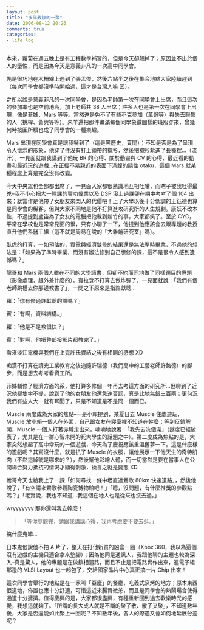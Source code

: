 ```yaml
---
layout: post
title: "多年散後的一聚"
date: 2006-08-12 20:26
comments: true
categories: 
- life log
---
```

本來，蘿蔔在週五晚上是有工程數學補習的，但是今天卻翹掉了；原因並不出於個人的墮性，而是因為今天是意義非凡的一次高中同學會。

先是很巧地在木柵線上遇到了張孟傑，然後六點半之後在集合地點大家陸續趕到（每次同學會都沒準時開始過，這才是台灣人嘛  囧）。

之所以說是意義非凡的一次同學會，是因為老師第一次在同學會上出席，而且這次的參加率也是空前地高，加上老師共 38 人出席；許多人也是第一次在同學會上出現，像是菲姊、Mars 等等。當然還是免不了有些不克參加（萬哥等）與失去聯繫的人（挑桿、黃興等等）。朱羊還把那件畫滿每個同學象徵圖樣的班服穿來，曾幾何時按圖所驥也成了同學會的一種樂趣。

Mars 出現在同學會真是讓我嚇到了（這是黑歷史，賣問）；不知是否是為了呈現令人懷念的形象，他穿了件沒有打上領帶的襯衫，然後把襯衫紮進了長褲裡…（流汗）。一見面就跟我講到了他玩 BR 的心得、關於動畫與 CV 的心得、最近看的動畫和最近玩的遊戲…在正經不易親近的表面下滿腹的隱性 otaku，這個 Mars 就某種程度上算是完全沒有改變。

今天中央眾也全部都出席了，一見面大家都很熟識地互相吐嘈，而瞎子被我吐得最兇–我不小心把大一翹課的豐功偉業以及 DSP 沒上過課卻在期中考考了個 104 出來；就當作是他帶了女朋友來閃人的代價吧！上了大學以後十分低調的王鈺德也算是同學會的稀客，但與大家不同地是他不打算進攻研究所的人生規劃。康妖不改本性，不過提到盧笛為了女友的電腦把他載到新竹的事，大家都笑了。至於 CYC，平常在學校也是常常見面的很，只有小聊了一下，他提到他應該會去跟專題的教授直升他們系醫工組（這不就是周易在說的「大雜燴研究室」嗎）。

臥虎的打算，一如預估的，資電與經濟雙修的結果還是無法準時畢業，不過他的想法是：「如果為了準時畢業，而沒有辦法修到自己想修的課，這不是很令人感到遺憾嗎？」

龍哥和 Mars 兩個人雖在不同的大學讀書，但卻不約而同地做了同樣題目的專題（影像處理，超外差什麼的）。賓拉登不打算去做炸彈了，一見面就說：「我們有個老師跳槽去你那邊教書了」，一問之下原來是指許獻聰…

蘿：「你有修過許獻聰的課嗎？」

賓：「有啊，資料結構。」

蘿：「他是不是教很快？」

賓：「對啊，他把整部投影片都教完了。」

看來淡江電機與我們在上完許氏資結之後有相同的感想 XD

痴漢不打算在讀完工業教育之後追隨許瑞德（我們高中的工藝老師許銘德）的腳步，而是想去考考看資工所。

菲姊輔修了經濟方面的系，他打算多修個一年再去考這方面的研究所…但聊到了近況他都隻字不提，說到了他的女朋友他還急速否認，真是此地無銀三百兩；更何況我們有些人大一就有耳聞了，只是不知道是不是同一個而已。

Muscle 兩度成為大家的焦點–一是小賴提到，某夏日去 Muscle 住處遊玩，Muscle 放小賴一個人在外面，自己跟女友在寢室裡不知道在幹麼；等到反鎖解開，Muscle 一個人打著赤膊走出來，喃喃地說著：「我先去洗個澡」（謎度已經破表了，尤其是在一群心智未開的死大學生的話題之中）。第二度成為焦點的是，大家突然想起了高中常玩的一個遊戲，今天為了慶祝應該重溫舊夢一下。這是什麼樣的遊戲呢？其實沒什麼，就是扒了 Muscle 的衣服，讓他展示一下他天生的奇特肌肉（不然這綽號是哪來的？），然後幫他彩繪人體，而一切當然是要在當事人在公開場合努力抵抗的情況才顯得刺激，換言之就是變態 XD

鶯哥今天也給我上了一課「如何尋找一條中壢直達鶯歌 80km 快速道路」，然後他說了，「有空請來鶯歌參觀陶瓷博物館吧！」「嗯，沒問題，有什麼推獎的參觀點嗎？」「老實說，我也不知道…我這個在地人也是從來也沒去過。」

wryyyyyyy 那你還叫我去幹麼！

> 「等你參觀完，請跟我講講心得，我再考慮要不要去逛。」

搞什麼鬼嘛…

日本鬼他說他不拍 A 片了，整天在打他新買的凶盒一圈（Xbox 360，我以為這個沒有遊戲的主機只適合拿來墊腳）；因為他同是通訊人，我跟他聊的主題也較為深入–真是驚人，他的專題是在做鎖相迴路，而且不止是把電路實作出來，連電子組那邊的 VLSI Layout 也一起包了，交給國家晶片中心真正搞一片 Chip 出來！

這次同學會舉行的地點是在一家叫「亞廬」的餐廳，吃義式窯烤的地方；原本東西很道地，佈置也應十分舒適，可惜這近來腸胃微恙，而且是同學會的熱鬧場合使得通道十分擁擠。值得慶興的是，大家都很盡興，有種重新回到過去歡樂時光的感覺，我想這就夠了。「所謂的長大成人就是不斷的聚了散、散了又聚」，不知道數年後，大家是否還能如此聚上一回呢？不知數年後，各人的際遇又會如何地延展分差呢？
